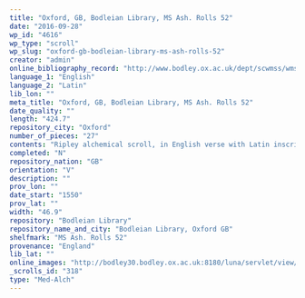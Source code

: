 ```yaml
---
title: "Oxford, GB, Bodleian Library, MS Ash. Rolls 52"
date: "2016-09-28"
wp_id: "4616"
wp_type: "scroll"
wp_slug: "oxford-gb-bodleian-library-ms-ash-rolls-52"
creator: "admin"
online_bibliography_record: "http://www.bodley.ox.ac.uk/dept/scwmss/wmss/online/medieval/ashmole/ashmole-rolls.html"
language_1: "English"
language_2: "Latin"
lib_lon: ""
meta_title: "Oxford, GB, Bodleian Library, MS Ash. Rolls 52"
date_quality: ""
length: "424.7"
repository_city: "Oxford"
number_of_pieces: "27"
contents: "Ripley alchemical scroll, in English verse with Latin inscriptions of drawings and figures. Floral Borders."
completed: "N"
repository_nation: "GB"
orientation: "V"
description: ""
prov_lon: ""
date_start: "1550"
prov_lat: ""
width: "46.9"
repository: "Bodleian Library"
repository_name_and_city: "Bodleian Library, Oxford GB"
shelfmark: "MS Ash. Rolls 52"
provenance: "England"
lib_lat: ""
online_images: "http://bodley30.bodley.ox.ac.uk:8180/luna/servlet/view/search?q=Shelfmark=%22MS.%20Ash.%20Rolls%2052%22"
_scrolls_id: "318"
type: "Med-Alch"
---
```



